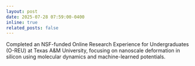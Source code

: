 ```yaml
---
layout: post
date: 2025-07-28 07:59:00-0400
inline: true
related_posts: false
---
```


Completed an NSF-funded Online Research Experience for Undergraduates (O-REU) at Texas A&M University, focusing on nanoscale deformation in silicon using molecular dynamics and machine-learned potentials.
